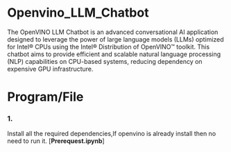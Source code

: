 # Openvino_LLM_Chatbot
The OpenVINO LLM Chatbot is an advanced conversational AI application designed to leverage the power of large language models (LLMs) optimized for Intel® CPUs using the Intel® Distribution of OpenVINO™ toolkit. This chatbot aims to provide efficient and scalable natural language processing (NLP) capabilities on CPU-based systems, reducing dependency on expensive GPU infrastructure.

# Program/File
### 1. 
Install all the required dependencies,If openvino is already install then no need to run it.
[**Prerequest.ipynb**]


